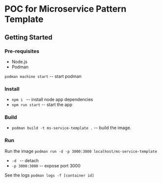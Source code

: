 # POC for Microservice Pattern Template

## Getting Started
### Pre-requisites
- Node.js
- Podman

`podman machine start` -- start podman

### Install
- `npm i ` -- install node app dependencies
- `npm run start` -- start the app

### Build
- `podman build -t ms-service-template .` -- build the image.

### Run
Run the image `podman run -d -p 3000:3000 localhost/ms-service-template` 
- `-d ` -- detach
- `-p 3000:3000` -- expose port 3000

See the logs
`podman logs -f [container id]`

